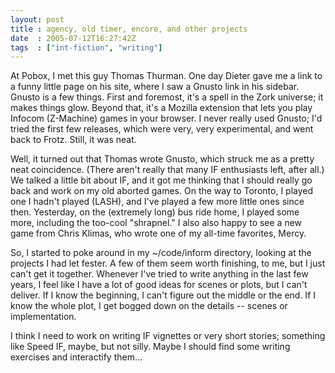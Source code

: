 ```yaml
---
layout: post
title : agency, old timer, encore, and other projects
date  : 2005-07-12T16:27:42Z
tags  : ["int-fiction", "writing"]
---
```

At Pobox, I met this guy Thomas Thurman.  One day Dieter gave me a link to a funny little page on his site, where I saw a Gnusto link in his sidebar. Gnusto is a few things.  First and foremost, it's a spell in the Zork universe; it makes things glow.  Beyond that, it's a Mozilla extension that lets you play Infocom (Z-Machine) games in your browser.  I never really used Gnusto; I'd tried the first few releases, which were very, very experimental, and went back to Frotz.  Still, it was neat.

Well, it turned out that Thomas wrote Gnusto, which struck me as a pretty neat coincidence.  (There aren't really that many IF enthusiasts left, after all.) We talked a little bit about IF, and it got me thinking that I should really go back and work on my old aborted games.  On the way to Toronto, I played one I hadn't played (LASH), and I've played a few more little ones since then. Yesterday, on the (extremely long) bus ride home, I played some more, including the too-cool "shrapnel."  I also also happy to see a new game from Chris Klimas, who wrote one of my all-time favorites, Mercy.

So, I started to poke around in my ~/code/inform directory, looking at the projects I had let fester.  A few of them seem worth finishing, to me, but I just can't get it together.  Whenever I've tried to write anything in the last few years, I feel like I have a lot of good ideas for scenes or plots, but  I can't deliver.  If I know the beginning, I can't figure out the middle or the end.  If I know the whole plot, I get bogged down on the details -- scenes or implementation.

I think I need to work on writing IF vignettes or very short stories; something like Speed IF, maybe, but not silly.  Maybe I should find some writing exercises and interactify them... 
